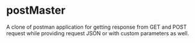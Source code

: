 # postMaster
A clone of postman application for getting response from GET and POST request while providing request JSON or with custom parameters as well.
